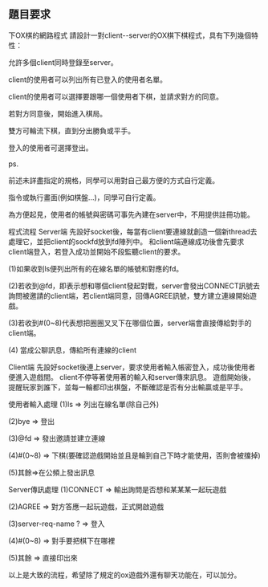 ## 題目要求

下OX棋的網路程式 請設計一對client--server的OX棋下棋程式，具有下列幾個特性：

允許多個client同時登錄至server。

client的使用者可以列出所有已登入的使用者名單。

client的使用者可以選擇要跟哪一個使用者下棋，並請求對方的同意。

若對方同意後，開始進入棋局。

雙方可輪流下棋，直到分出勝負或平手。

登入的使用者可選擇登出。

ps.

前述未詳盡指定的規格，同學可以用對自己最方便的方式自行定義。

指令或執行畫面(例如棋盤...)，同學可自行定義。

為方便起見，使用者的帳號與密碼可事先內建在server中，不用提供註冊功能。

程式流程
Server端
先設好socket後，每當有client要連線就創造一個新thread去處理它，並把client的sockfd放到fd陣列中。 和client端連線成功後會先要求client端登入，若登入成功並開始不段監聽client的要求。

(1)如果收到ls便列出所有的在線名單的帳號和對應的fd。

(2)若收到@fd，即表示想和哪個client發起對戰，server會發出CONNECT訊號去詢問被邀請的client端，若client端同意，回傳AGREE訊號，雙方建立連線開始遊戲。

(3)若收到#(0~8)代表想把圈圈叉叉下在哪個位置，server端會直接傳給對手的client端。

(4) 當成公聊訊息，傳給所有連線的client

Client端
先設好socket後連上server，要求使用者輸入帳密登入，成功後使用者便進入遊戲間。 client不停等著使用著的輸入和server傳來訊息。 遊戲開始後，提醒玩家到誰下，並每一輪都印出棋盤，不斷確認是否有分出輸贏或是平手。

使用者輸入處理
(1)ls => 列出在線名單(除自己外)

(2)bye => 登出

(3)@fd => 發出邀請並建立連線

(4)#(0~8) => 下棋(要確認遊戲開始並且是輪到自己下時才能使用，否則會被擋掉)

(5)其餘=>在公頻上發出訊息

Server傳訊處理
(1)CONNECT => 輸出詢問是否想和某某某一起玩遊戲

(2)AGREE => 對方答應一起玩遊戲，正式開啟遊戲

(3)server-req-name ? => 登入

(4)#(0~8) => 對手要把棋下在哪裡

(5)其餘 => 直接印出來

以上是大致的流程，希望除了規定的ox遊戲外還有聊天功能在，可以加分。
